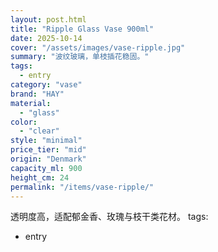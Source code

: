 ```yaml
---
layout: post.html
title: "Ripple Glass Vase 900ml"
date: 2025-10-14
cover: "/assets/images/vase-ripple.jpg"
summary: "波纹玻璃，单枝插花稳固。"
tags:
  - entry
category: "vase"
brand: "HAY"
material:
  - "glass"
color:
  - "clear"
style: "minimal"
price_tier: "mid"
origin: "Denmark"
capacity_ml: 900
height_cm: 24
permalink: "/items/vase-ripple/"
---
```

透明度高，适配郁金香、玫瑰与枝干类花材。
tags:
  - entry
